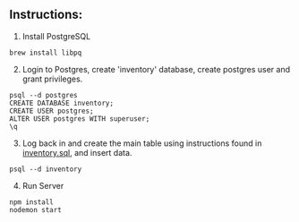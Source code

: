 ## Instructions:

1. Install PostgreSQL

```
brew install libpq
```

2. Login to Postgres, create 'inventory' database, create postgres user and grant privileges.

```
psql --d postgres
CREATE DATABASE inventory;
CREATE USER postgres;
ALTER USER postgres WITH superuser;
\q
```

3. Log back in and create the main table using instructions found in [inventory.sql](https://github.com/adnjoo/inventory-tracker/blob/main/server/inventory.sql), and insert data.

```
psql --d inventory
```

4. Run Server

```
npm install
nodemon start
```
